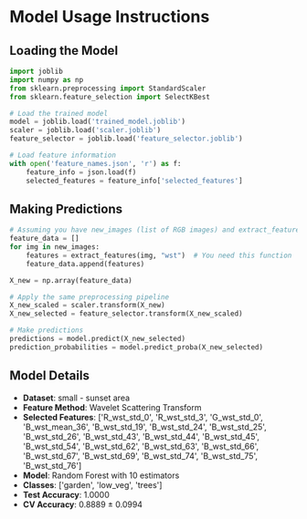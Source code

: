 # Model Usage Instructions

## Loading the Model
```python
import joblib
import numpy as np
from sklearn.preprocessing import StandardScaler
from sklearn.feature_selection import SelectKBest

# Load the trained model
model = joblib.load('trained_model.joblib')
scaler = joblib.load('scaler.joblib')
feature_selector = joblib.load('feature_selector.joblib')

# Load feature information
with open('feature_names.json', 'r') as f:
    feature_info = json.load(f)
    selected_features = feature_info['selected_features']
```

## Making Predictions
```python
# Assuming you have new_images (list of RGB images) and extract_features function
feature_data = []
for img in new_images:
    features = extract_features(img, "wst")  # You need this function
    feature_data.append(features)

X_new = np.array(feature_data)

# Apply the same preprocessing pipeline
X_new_scaled = scaler.transform(X_new)
X_new_selected = feature_selector.transform(X_new_scaled)

# Make predictions
predictions = model.predict(X_new_selected)
prediction_probabilities = model.predict_proba(X_new_selected)
```

## Model Details
- **Dataset**: small - sunset area
- **Feature Method**: Wavelet Scattering Transform
- **Selected Features**: ['R_wst_std_0', 'R_wst_std_3', 'G_wst_std_0', 'B_wst_mean_36', 'B_wst_std_19', 'B_wst_std_24', 'B_wst_std_25', 'B_wst_std_26', 'B_wst_std_43', 'B_wst_std_44', 'B_wst_std_45', 'B_wst_std_54', 'B_wst_std_62', 'B_wst_std_63', 'B_wst_std_66', 'B_wst_std_67', 'B_wst_std_69', 'B_wst_std_74', 'B_wst_std_75', 'B_wst_std_76']
- **Model**: Random Forest with 10 estimators
- **Classes**: ['garden', 'low_veg', 'trees']
- **Test Accuracy**: 1.0000
- **CV Accuracy**: 0.8889 ± 0.0994

